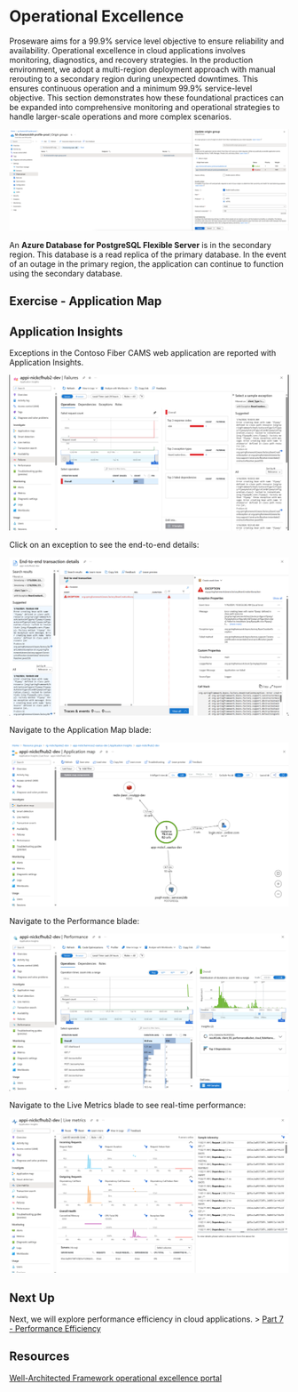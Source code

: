 # Operational Excellence

Proseware aims for a 99.9% service level objective to ensure reliability and availability. Operational excellence in cloud applications involves monitoring, diagnostics, and recovery strategies. In the production environment, we adopt a multi-region deployment approach with manual rerouting to a secondary region during unexpected downtimes. This ensures continuous operation and a minimum 99.9% service-level objective. This section demonstrates how these foundational practices can be expanded into comprehensive monitoring and operational strategies to handle larger-scale operations and more complex scenarios.

![Multi region](images/front-door-origin-group.png)

An **Azure Database for PostgreSQL Flexible Server** is in the secondary region. This database is a read replica of the primary database. In the event of an outage in the primary region, the application can continue to function using the secondary database.

## Exercise - Application Map

## Application Insights

Exceptions in the Contoso Fiber CAMS web application are reported with Application Insights.

![AppInsightsFailures](./images/appinsights_failures.png)

Click on an exception to see the end-to-end details:

![AppInsightsEndToEndDetails](./images/appinsights-end-to-end.png)

Navigate to the Application Map blade:

![AppInsightsApplicationMap](./images/appinsights_map.png)

Navigate to the Performance blade:

![AppInsightsPerformance](./images/appinsights_performance.png)

Navigate to the Live Metrics blade to see real-time performance:

![AppInsightsLiveMetrics](./images/appinsights_live_metrics.png)

## Next Up

Next, we will explore performance efficiency in cloud applications. > [Part 7 - Performance Efficiency](../Part7-Performance-Efficiency/README.md)

## Resources
[Well-Architected Framework operational excellence portal](https://learn.microsoft.com/en-us/azure/well-architected/operational-excellence)

